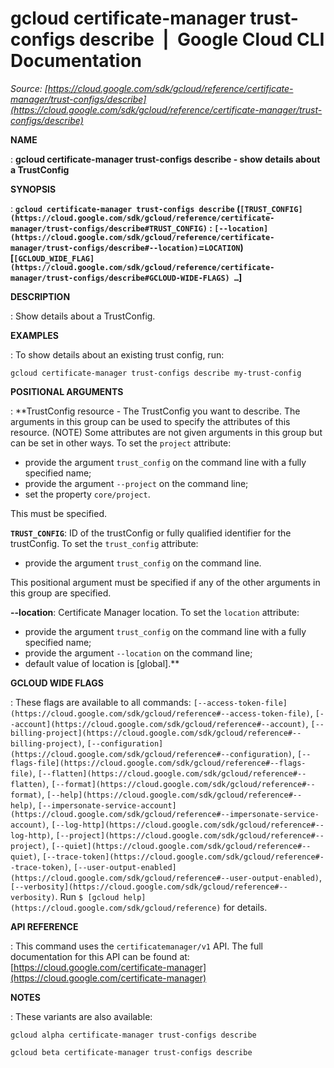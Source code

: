 # gcloud certificate-manager trust-configs describe  |  Google Cloud CLI Documentation

*Source: [https://cloud.google.com/sdk/gcloud/reference/certificate-manager/trust-configs/describe](https://cloud.google.com/sdk/gcloud/reference/certificate-manager/trust-configs/describe)*

**NAME**

: **gcloud certificate-manager trust-configs describe - show details about a TrustConfig**

**SYNOPSIS**

: **`gcloud certificate-manager trust-configs describe` (`[TRUST_CONFIG](https://cloud.google.com/sdk/gcloud/reference/certificate-manager/trust-configs/describe#TRUST_CONFIG)` : `[--location](https://cloud.google.com/sdk/gcloud/reference/certificate-manager/trust-configs/describe#--location)`=`LOCATION`) [`[GCLOUD_WIDE_FLAG](https://cloud.google.com/sdk/gcloud/reference/certificate-manager/trust-configs/describe#GCLOUD-WIDE-FLAGS) …`]**

**DESCRIPTION**

: Show details about a TrustConfig.

**EXAMPLES**

: To show details about an existing trust config, run:

```
gcloud certificate-manager trust-configs describe my-trust-config
```

**POSITIONAL ARGUMENTS**

: **TrustConfig resource - The TrustConfig you want to describe. The arguments in
this group can be used to specify the attributes of this resource. (NOTE) Some
attributes are not given arguments in this group but can be set in other ways.
To set the `project` attribute:

- provide the argument `trust_config` on the command line with a fully
specified name;
- provide the argument `--project` on the command line;
- set the property `core/project`.

This must be specified.

**`TRUST_CONFIG`**:
ID of the trustConfig or fully qualified identifier for the trustConfig.
To set the `trust_config` attribute:

- provide the argument `trust_config` on the command line.

This positional argument must be specified if any of the other arguments in this
group are specified.

**--location**:
Certificate Manager location.
To set the `location` attribute:

- provide the argument `trust_config` on the command line with a fully
specified name;
- provide the argument `--location` on the command line;
- default value of location is [global].**

**GCLOUD WIDE FLAGS**

: These flags are available to all commands: `[--access-token-file](https://cloud.google.com/sdk/gcloud/reference#--access-token-file)`,
`[--account](https://cloud.google.com/sdk/gcloud/reference#--account)`, `[--billing-project](https://cloud.google.com/sdk/gcloud/reference#--billing-project)`,
`[--configuration](https://cloud.google.com/sdk/gcloud/reference#--configuration)`,
`[--flags-file](https://cloud.google.com/sdk/gcloud/reference#--flags-file)`,
`[--flatten](https://cloud.google.com/sdk/gcloud/reference#--flatten)`, `[--format](https://cloud.google.com/sdk/gcloud/reference#--format)`, `[--help](https://cloud.google.com/sdk/gcloud/reference#--help)`, `[--impersonate-service-account](https://cloud.google.com/sdk/gcloud/reference#--impersonate-service-account)`,
`[--log-http](https://cloud.google.com/sdk/gcloud/reference#--log-http)`,
`[--project](https://cloud.google.com/sdk/gcloud/reference#--project)`, `[--quiet](https://cloud.google.com/sdk/gcloud/reference#--quiet)`, `[--trace-token](https://cloud.google.com/sdk/gcloud/reference#--trace-token)`, `[--user-output-enabled](https://cloud.google.com/sdk/gcloud/reference#--user-output-enabled)`,
`[--verbosity](https://cloud.google.com/sdk/gcloud/reference#--verbosity)`.
Run `$ [gcloud help](https://cloud.google.com/sdk/gcloud/reference)` for details.

**API REFERENCE**

: This command uses the `certificatemanager/v1` API. The full
documentation for this API can be found at: [https://cloud.google.com/certificate-manager](https://cloud.google.com/certificate-manager)

**NOTES**

: These variants are also available:

```
gcloud alpha certificate-manager trust-configs describe
```

```
gcloud beta certificate-manager trust-configs describe
```
